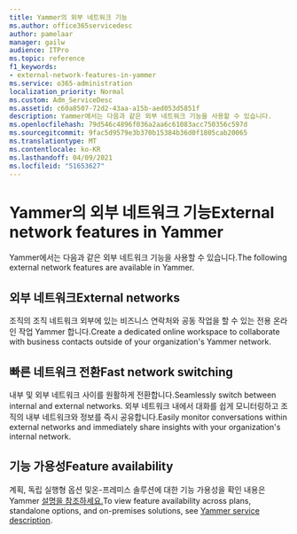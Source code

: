 ```yaml
---
title: Yammer의 외부 네트워크 기능
ms.author: office365servicedesc
author: pamelaar
manager: gailw
audience: ITPro
ms.topic: reference
f1_keywords:
- external-network-features-in-yammer
ms.service: o365-administration
localization_priority: Normal
ms.custom: Adm_ServiceDesc
ms.assetid: c60a8507-72d2-43aa-a15b-aed053d5851f
description: Yammer에서는 다음과 같은 외부 네트워크 기능을 사용할 수 있습니다.
ms.openlocfilehash: 79d546c4896f036a2aa6c61083acc750356c597d
ms.sourcegitcommit: 9fac5d9579e3b370b15384b36d0f1805cab20065
ms.translationtype: MT
ms.contentlocale: ko-KR
ms.lasthandoff: 04/09/2021
ms.locfileid: "51653627"
---
```

# <a name="external-network-features-in-yammer"></a><span data-ttu-id="25d1a-103">Yammer의 외부 네트워크 기능</span><span class="sxs-lookup"><span data-stu-id="25d1a-103">External network features in Yammer</span></span>

<span data-ttu-id="25d1a-104">Yammer에서는 다음과 같은 외부 네트워크 기능을 사용할 수 있습니다.</span><span class="sxs-lookup"><span data-stu-id="25d1a-104">The following external network features are available in Yammer.</span></span>
  
## <a name="external-networks"></a><span data-ttu-id="25d1a-105">외부 네트워크</span><span class="sxs-lookup"><span data-stu-id="25d1a-105">External networks</span></span>

<span data-ttu-id="25d1a-106">조직의 조직 네트워크 외부에 있는 비즈니스 연락처와 공동 작업을 할 수 있는 전용 온라인 작업 Yammer 합니다.</span><span class="sxs-lookup"><span data-stu-id="25d1a-106">Create a dedicated online workspace to collaborate with business contacts outside of your organization's Yammer network.</span></span>
  
## <a name="fast-network-switching"></a><span data-ttu-id="25d1a-107">빠른 네트워크 전환</span><span class="sxs-lookup"><span data-stu-id="25d1a-107">Fast network switching</span></span>

<span data-ttu-id="25d1a-108">내부 및 외부 네트워크 사이를 원활하게 전환합니다.</span><span class="sxs-lookup"><span data-stu-id="25d1a-108">Seamlessly switch between internal and external networks.</span></span> <span data-ttu-id="25d1a-109">외부 네트워크 내에서 대화를 쉽게 모니터링하고 조직의 내부 네트워크와 정보를 즉시 공유합니다.</span><span class="sxs-lookup"><span data-stu-id="25d1a-109">Easily monitor conversations within external networks and immediately share insights with your organization's internal network.</span></span>
  
## <a name="feature-availability"></a><span data-ttu-id="25d1a-110">기능 가용성</span><span class="sxs-lookup"><span data-stu-id="25d1a-110">Feature availability</span></span>

<span data-ttu-id="25d1a-111">계획, 독립 실행형 옵션 및온-프레미스 솔루션에 대한 기능 가용성을 확인 내용은 Yammer [설명을 참조하세요.](yammer-service-description.md)</span><span class="sxs-lookup"><span data-stu-id="25d1a-111">To view feature availability across plans, standalone options, and on-premises solutions, see [Yammer service description](yammer-service-description.md).</span></span>